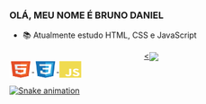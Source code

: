 ### OLÁ, MEU NOME É BRUNO DANIEL 


- 📚 Atualmente estudo HTML, CSS e JavaScript

<div align="center">
  <a href="https://github.com/BrunoD4niel">
  <<img height="180em"   align="center" src="https://github-readme-stats.vercel.app/api?username=BrunoD4nielshow_icons=true&theme=react&include_all_commits=true&count_private=true"/>
</div>
<div>
  <img align="center" alt="bruno-HTML" height="30" width="40" src="https://raw.githubusercontent.com/devicons/devicon/master/icons/html5/html5-original.svg">
  <img align="center" alt="bruno-CSS" height="30" width="40" src="https://raw.githubusercontent.com/devicons/devicon/master/icons/css3/css3-original.svg">
  <img align="center" alt="bruno-Js" height="30" width="40" src="https://raw.githubusercontent.com/devicons/devicon/master/icons/javascript/javascript-plain.svg">
 
 
  ![Snake animation](https://github.com/BrunoD4niel/BrunoD4niel/blob/output/github-contribution-grid-snake.svg)
 </div> 
  
